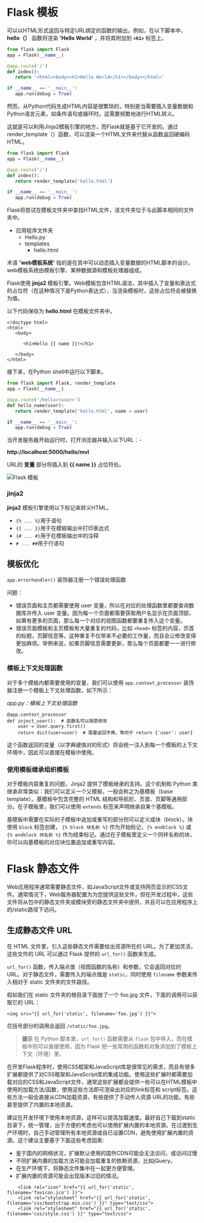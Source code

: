 # Flask 模板

可以以HTML形式返回与特定URL绑定的函数的输出。例如，在以下脚本中， **hello（）** 函数将渲染 **'Hello World'** ，并将其附加到 **`<h1>`** 标签上。

```python
from flask import Flask
app = Flask(__name__)

@app.route('/')
def index():
   return '<html><body><h1>Hello World</h1></body></html>'

if __name__ == '__main__':
   app.run(debug = True)
```

然而，从Python代码生成HTML内容是很繁琐的，特别是当需要插入变量数据和Python语言元素，如条件语句或循环时。这需要频繁地进行HTML转义。

这就是可以利用Jinja2模板引擎的地方，而Flask就是基于它开发的。通过render_template（）函数，可以渲染一个HTML文件来代替从函数返回硬编码HTML。

```python
from flask import Flask
app = Flask(__name__)

@app.route('/')
def index():
   return render_template('hello.html')

if __name__ == '__main__':
   app.run(debug = True)
```

Flask将尝试在模板文件夹中查找HTML文件，该文件夹位于与此脚本相同的文件夹中。

- 应用程序文件夹
  - Hello.py
  - templates
    - hello.html

术语 **'web模板系统'** 指的是在其中可以动态插入变量数据的HTML脚本的设计。web模板系统由模板引擎、某种数据源和模板处理器组成。

Flask使用 **jinja2** 模板引擎。Web模板包含HTML语法，其中插入了变量和表达式的占位符（在这种情况下是Python表达式），当渲染模板时，这些占位符会被替换为值。

以下代码保存为 **hello.html** 在模板文件夹中。

```markup
<!doctype html>
<html>
   <body>

      <h1>Hello {{ name }}!</h1>

   </body>
</html>
```

接下来，在Python shell中运行以下脚本。

```python
from flask import Flask, render_template
app = Flask(__name__)

@app.route('/hello/<user>')
def hello_name(user):
   return render_template('hello.html', name = user)

if __name__ == '__main__':
   app.run(debug = True)
```

当开发服务器开始运行时，打开浏览器并输入以下URL：-

**http://localhost:5000/hello/mvl**

URL的 **变量** 部分将插入到 **{{ name }}** 占位符处。

![Flask 模板](https://static.deepinout.com/geekdocs/2023/10/04/20231001220130-1.jpg)

### **jinja2** 

**jinja2** 模板引擎使用以下标记来转义HTML。

- `{% ... %}`用于语句
- `{{ ... }}`用于在模板输出中打印表达式
- `{# ... #}`用于在模板输出中的注释
- `# ... ##`用于行语句

## 模板优化

`app.errorhandler()` 装饰器注册一个错误处理函数

问题：

- 错误页面和主页都需要使用 user 变量，所以在对应的处理函数里都要查询数据库并传入 user 变量。因为每一个页面都需要获取用户名显示在页面顶部，如果有更多的页面，那么每一个对应的视图函数都要重复传入这个变量。
- 错误页面模板和主页模板有大量重复的代码，比如 `<head>` 标签的内容，页首的标题，页脚信息等。这种重复不仅带来不必要的工作量，而且会让修改变得更加麻烦。举例来说，如果页脚信息需要更新，那么每个页面都要一一进行修改。

### 模板上下文处理函数

对于多个模板内都需要使用的变量，我们可以使用 `app.context_processor` 装饰器注册一个模板上下文处理函数，如下所示：

*app.py：模板上下文处理函数*

```
@app.context_processor
def inject_user():  # 函数名可以随意修改
    user = User.query.first()
    return dict(user=user)  # 需要返回字典，等同于 return {'user': user}
```

这个函数返回的变量（以字典键值对的形式）将会统一注入到每一个模板的上下文环境中，因此可以直接在模板中使用。

### 使用模板继承组织模板

对于模板内容重复的问题，Jinja2 提供了模板继承的支持。这个机制和 Python 类继承非常类似：我们可以定义一个父模板，一般会称之为基模板（base template）。基模板中包含完整的 HTML 结构和导航栏、页首、页脚等通用部分。在子模板里，我们可以使用 `extends` 标签来声明继承自某个基模板。

基模板中需要在实际的子模板中追加或重写的部分则可以定义成块（block）。块使用 `block` 标签创建， `{% block 块名称 %}` 作为开始标记，`{% endblock %}` 或 `{% endblock 块名称 %}` 作为结束标记。通过在子模板里定义一个同样名称的块，你可以向基模板的对应块位置追加或重写内容。

# Flask 静态文件

Web应用程序通常需要静态文件，如JavaScript文件或支持网页显示的CSS文件。通常情况下，Web服务器配置为为您提供这些文件，但在开发过程中，这些文件将从包中的静态文件夹或模块旁的静态文件夹中提供，并且可以在应用程序上的/static路径下访问。

## 生成静态文件 URL

在 HTML 文件里，引入这些静态文件需要给出资源所在的 URL。为了更加灵活，这些文件的 URL 可以通过 Flask 提供的 `url_for()` 函数来生成。

 `url_for()` 函数，传入端点值（视图函数的名称）和参数，它会返回对应的 URL。对于静态文件，需要传入的端点值是 `static`，同时使用 `filename` 参数来传入相对于 static 文件夹的文件路径。

假如我们在 static 文件夹的根目录下面放了一个 foo.jpg 文件，下面的调用可以获取它的 URL：

```
<img src="{{ url_for('static', filename='foo.jpg') }}">
```

花括号部分的调用会返回 `/static/foo.jpg`。

> **提示** 在 Python 脚本里，`url_for()` 函数需要从 `flask` 包中导入，而在模板中则可以直接使用，因为 Flask 把一些常用的函数和对象添加到了模板上下文（环境）里。

在开发Flask程序时，使用CSS框架和JavaScript库是很常见的需求，而且有很多扩展都提供了对CSS框架和JavaScript库的集成功能。使用这些扩展时都需要加载对应的CSS和JavaScript文件，通常这些扩展都会提供一些可以在HTML模板中使用的加载方法/函数，使用这些方法即可渲染出对应的link标签和 script标签。这些方法一般会直接从CDN加载资源，有些提供了手动传人资源 URL的功能，有些甚至提供了内置的本地资源。

建议在开发环境下使用本地资源，这样可以提高加载速度。最好自己下载到static目录下，统一管理，出于方便的考虑也可以使用扩展内置的本地资源。在过渡到生产环境时，自己手动管理所有本地资源或自已设置CDN，避免使用扩展内置的资源。这个建议主要基于下面这些考虑因素:

- 鉴于国内的网络状况，扩展默认使用的国外CDN可能会无法访问，或访问过慢
- 不同扩展内置的加载方法可能会加载重复的依赖资源，比如jQuery。
- 在生产环境下，将静态文件集中在一起更方便管理。
- 扩展内置的资源可能会出现版本过旧的情况。

```
    <link rel="icon" href="{{ url_for('static', filename='favicon.ico') }}">
    <link rel="stylesheet" href="{{ url_for('static', filename='css/bootstrap.min.css') }}" type="text/css">
    <link rel="stylesheet" href="{{ url_for('static', filename='css/style.css') }}" type="text/css">
```

